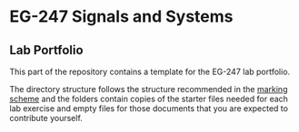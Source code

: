 # EG-247 Signals and Systems

## Lab Portfolio

This part of the repository contains a template for the EG-247 lab portfolio.

The directory structure follows the structure recommended in the [marking
scheme](https://docs.google.com/spreadsheets/d/1zBK_d1xMYvOQXlUZyGBjb9WrfZukVC6MbsXH-zSES8k/edit?usp=sharing) and the folders contain copies of the starter files needed for
each lab exercise and empty files for those documents that you are
expected to contribute yourself.

